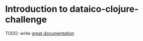 # Introduction to dataico-clojure-challenge

TODO: write [great documentation](http://jacobian.org/writing/what-to-write/)
